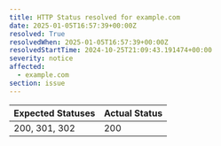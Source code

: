 ```yaml
---
title: HTTP Status resolved for example.com
date: 2025-01-05T16:57:39+00:00Z
resolved: True
resolvedWhen: 2025-01-05T16:57:39+00:00Z
resolvedStartTime: 2024-10-25T21:09:43.191474+00:00
severity: notice
affected:
  - example.com
section: issue
---
```


| Expected Statuses | Actual Status  |
|-------------------|----------------|
| 200, 301, 302 | 200 |
